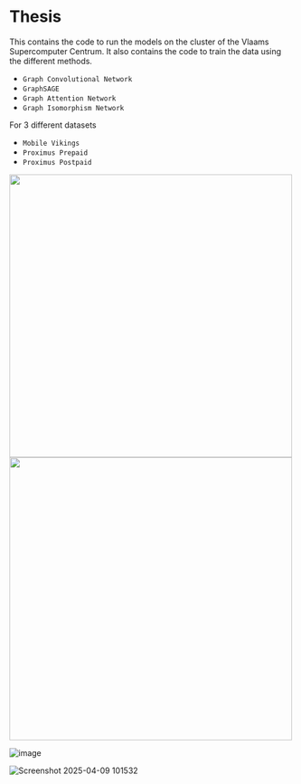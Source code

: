 # Thesis

This contains the code to run the models on the cluster of the Vlaams Supercomputer Centrum. 
It also contains the code to train the data using the different methods. 
- `Graph Convolutional Network`
- `GraphSAGE`
- `Graph Attention Network`
- `Graph Isomorphism Network`


For 3 different datasets 
- `Mobile Vikings`
- `Proximus Prepaid`
- `Proximus Postpaid`

<img src="https://github.com/user-attachments/assets/a358f886-83dc-4e25-8412-3e80cd0ba675" width="500"/>

<img src="https://github.com/user-attachments/assets/d130d4f7-ef7e-42bf-86c0-030fe3aa2472" width="500"/>

![image](https://github.com/user-attachments/assets/938461be-1861-4d27-8e1c-3ba4782a93f3)

![Screenshot 2025-04-09 101532](https://github.com/user-attachments/assets/8033c97e-517d-4635-a715-ca1aa55b1c61)
